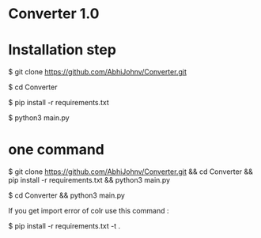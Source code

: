 # Converter 1.0

# Installation step

$ git clone https://github.com/AbhiJohnv/Converter.git 

$ cd Converter 

$ pip install -r requirements.txt 

$ python3 main.py

# one command 
$ git clone https://github.com/AbhiJohnv/Converter.git && cd Converter && pip install -r requirements.txt && python3 main.py

$ cd Converter && python3 main.py

If you get import error of colr use this command :

$ pip install -r requirements.txt -t .
